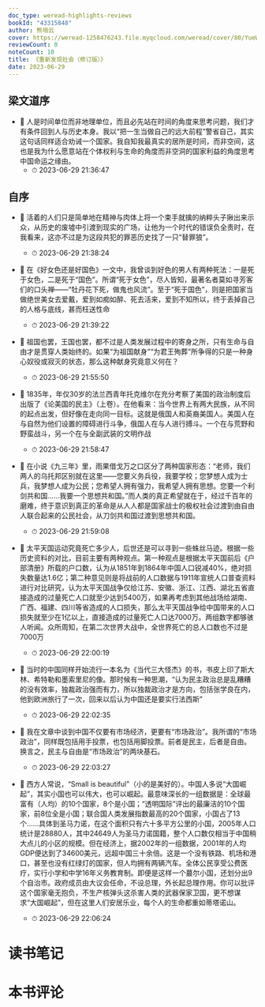 ```yaml
---
doc_type: weread-highlights-reviews
bookId: "43315848"
author: 熊培云
cover: https://weread-1258476243.file.myqcloud.com/weread/cover/80/YueWen_43315848/t7_YueWen_43315848.jpg
reviewCount: 0
noteCount: 10
title: 《重新发现社会（修订版）》
date: 2023-06-29
---
```



## 梁文道序


- 📌 人是时间单位而非地理单位，而且必先站在时间的角度来思考问题，我们才有条件回到人与历史本身。我以“把一生当做自己的远大前程”警省自己，其实这句话同样适合劝诫一个国家。我自知我最真实的居所是时间，而非空间，这也是我为什么愿意站在个体权利与生命的角度而非空洞的国家利益的角度思考中国命运之缘由。 
    - ⏱ 2023-06-29 21:36:47 
## 自序


- 📌 活着的人们只是简单地在精神与肉体上将一个束手就擒的纳粹头子揪出来示众，从历史的废墟中引渡到现实的广场，让他为一个时代的错误负全责时，在我看来，这亦不过是为这段共犯的罪恶历史找了一只“替罪狼”。 
    - ⏱ 2023-06-29 21:38:24 

- 📌 在《好女色还是好国色》一文中，我曾谈到好色的男人有两种死法：一是死于女色，二是死于“国色”。所谓“死于女色”，尽人皆知，最著名者莫如寻芳客们的口头禅——“牡丹花下死，做鬼也风流”。至于“死于国色”，则是把国家当做绝世美女去爱戴，爱到如痴如醉、死去活来，爱到不知所以，终于丢掉自己的人格与底线，甚而枉送性命 
    - ⏱ 2023-06-29 21:39:22 

- 📌 祖国也罢，王国也罢，都不过是人类发展过程中的寄身之所，只有生命与自由才是贯穿人类始终的。如果“为祖国献身”“为君王殉葬”所争得的只是一种身心奴役或寂灭的状态，那么这种献身究竟意义何在？ 
    - ⏱ 2023-06-29 21:55:50 

- 📌 1835年，年仅30岁的法兰西青年托克维尔在充分考察了美国的政治制度后出版了《论美国的民主》（上卷）。在他看来：当今世界上有两大民族，从不同的起点出发，但好像在走向同一目标。这就是俄国人和英裔美国人。美国人在与自然为他们设置的障碍进行斗争，俄国人在与人进行搏斗。一个在与荒野和野蛮战斗，另一个在与全副武装的文明作战 
    - ⏱ 2023-06-29 21:58:47 

- 📌 在小说《九三年》里，雨果借戈万之口区分了两种国家形态：“老师，我们两人的乌托邦区别就在这里——您要义务兵役，我要学校；您梦想人成为士兵，我梦想人成为公民；您希望人拥有强力，我希望人拥有思想。您要一个利剑共和国……我要一个思想共和国。”而人类的真正希望就在于，经过千百年的磨难，终于意识到真正的革命是从人人都是国家战士的极权社会过渡到由自由人联合起来的公民社会，从刀剑共和国过渡到思想共和国。 
    - ⏱ 2023-06-29 21:59:08 

- 📌 太平天国运动究竟死亡多少人，后世还是可以寻到一些蛛丝马迹。根据一些历史资料的对比，目前主要有两种观点。第一种观点是根据太平天国前后《户部清册》所载的户口数，认为从1851年到1864年中国人口锐减40%，绝对损失数量达1.6亿；第二种意见则是将战前的人口数据与1911年宣统人口普查资料进行对比研究，认为太平天国战争仅给江苏、安徽、浙江、江西、湖北五省直接造成的过量死亡人口就至少达到5400万，如果再考虑到其他战场给湖南、广西、福建、四川等省造成的人口损失，那么太平天国战争给中国带来的人口损失就至少在1亿以上，直接造成的过量死亡人口达7000万。两组数字都够骇人听闻。众所周知，在第二次世界大战中，全世界死亡的总人口数也不过是7000万 
    - ⏱ 2023-06-29 22:00:19 

- 📌 当时的中国同样开始流行一本名为《当代三大怪杰》的书，书皮上印了斯大林、希特勒和墨索里尼的像。那时候有一种思潮，“认为民主政治总是乱糟糟的没有效率，独裁政治强而有力，所以独裁政治才是方向，包括张学良在内，他到欧洲旅行了一次，回来以后认为中国还是要实行法西斯” 
    - ⏱ 2023-06-29 22:02:35 

- 📌 我在文章中谈到中国不仅要有市场经济，更要有“市场政治”。我所谓的“市场政治”，同样既包括用手投票，也包括用脚投票。前者是民主，后者是自由。换言之，民主与自由是“市场政治”的两块基石。 
    - ⏱ 2023-06-29 22:03:27 

- 📌 西方人常说，“Small is beautiful”（小的是美好的）。中国人多说“大国崛起”，其实小国也可以伟大，也可以崛起。最意味深长的一组数据是：全球最富有（人均）的10个国家，8个是小国；“透明国际”评出的最廉洁的10个国家，前8位全是小国；联合国人类发展指数最高的20个国家，小国占了13个……具体到圣马力诺，在这个面积只有六十多平方公里的小国，2005年人口统计是28880人，其中24649人为圣马力诺国籍，整个人口数仅相当于中国稍大点儿的小区的规模。但在经济上，据2002年的一组数据，2001年的人均GDP便达到了34600美元，远超中国三十余倍。这是一个没有铁路、机场和港口，甚至也没有红绿灯的国家，但人均拥有两辆汽车。全体公民享受公费医疗，实行小学和中学16年义务教育制。即便是这样一个蕞尔小国，还划分出9个自治市。政府成员由大议会任命，不设总理，外长起总理作用。你可以批评这个国家毫无抱负，不生产核弹头这杀害人类的武器保家卫国，更不想谋求“大国崛起”，但在这里人们安居乐业，每个人的生命都重如蒂塔诺山。 
    - ⏱ 2023-06-29 22:06:24 

# 读书笔记


# 本书评论

